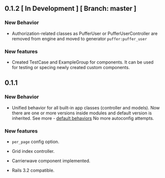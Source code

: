 ## 0.1.2 \[ In Development \] \[ Branch: master \]

### New Behavior

*   Authorization-related classes as PufferUser or PufferUserController are removed
    from engine and moved to generator `puffer:puffer_user`

### New features

*   Created TestCase and ExampleGroup for components. It can be used for
    testing or specing newly created custom components.

## 0.1.1

### New Behavior

*   Unified behavior for all built-in app classes (controller and models).
    Now there are one or more versions inside modules and default version is inherited.
    See more - [default behaviors](https://github.com/puffer/puffer/wiki/Default-behaviors)
    No more autoconfig attempts.

### New features

*   `per_page` config option.

*   Grid index controller.

*   Carrierwave component implemented.

*   Rails 3.2 compatible.